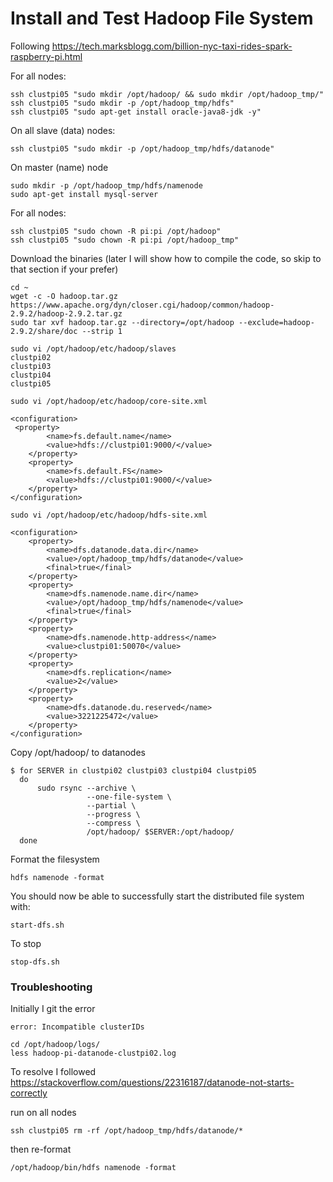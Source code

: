 # Install and Test Hadoop File System

Following https://tech.marksblogg.com/billion-nyc-taxi-rides-spark-raspberry-pi.html


For all nodes:
```
ssh clustpi05 "sudo mkdir /opt/hadoop/ && sudo mkdir /opt/hadoop_tmp/"
ssh clustpi05 "sudo mkdir -p /opt/hadoop_tmp/hdfs"
ssh clustpi05 "sudo apt-get install oracle-java8-jdk -y"
```

On all slave (data) nodes:

    ssh clustpi05 "sudo mkdir -p /opt/hadoop_tmp/hdfs/datanode"

On master (name) node

    sudo mkdir -p /opt/hadoop_tmp/hdfs/namenode
    sudo apt-get install mysql-server

For all nodes:
```
ssh clustpi05 "sudo chown -R pi:pi /opt/hadoop"
ssh clustpi05 "sudo chown -R pi:pi /opt/hadoop_tmp"
```

Download the binaries (later I will show how to compile the code, so skip to that section if your prefer)
```
cd ~
wget -c -O hadoop.tar.gz https://www.apache.org/dyn/closer.cgi/hadoop/common/hadoop-2.9.2/hadoop-2.9.2.tar.gz
sudo tar xvf hadoop.tar.gz --directory=/opt/hadoop --exclude=hadoop-2.9.2/share/doc --strip 1
    
sudo vi /opt/hadoop/etc/hadoop/slaves
clustpi02
clustpi03
clustpi04
clustpi05
```

    sudo vi /opt/hadoop/etc/hadoop/core-site.xml
 
```
<configuration>
 <property>
        <name>fs.default.name</name>
        <value>hdfs://clustpi01:9000/</value>
    </property>
    <property>
        <name>fs.default.FS</name>
        <value>hdfs://clustpi01:9000/</value>
    </property>
</configuration>
```

    sudo vi /opt/hadoop/etc/hadoop/hdfs-site.xml

```
<configuration>
    <property>
        <name>dfs.datanode.data.dir</name>
        <value>/opt/hadoop_tmp/hdfs/datanode</value>
        <final>true</final>
    </property>
    <property>
        <name>dfs.namenode.name.dir</name>
        <value>/opt/hadoop_tmp/hdfs/namenode</value>
        <final>true</final>
    </property>
    <property>
        <name>dfs.namenode.http-address</name>
        <value>clustpi01:50070</value>
    </property>
    <property>
        <name>dfs.replication</name>
        <value>2</value>
    </property>
    <property>
        <name>dfs.datanode.du.reserved</name>
        <value>3221225472</value>
    </property>
</configuration>
```

Copy  /opt/hadoop/ to datanodes
```
$ for SERVER in clustpi02 clustpi03 clustpi04 clustpi05
  do
      sudo rsync --archive \
                 --one-file-system \
                 --partial \
                 --progress \
                 --compress \
                 /opt/hadoop/ $SERVER:/opt/hadoop/
  done
```


Format the filesystem

    hdfs namenode -format


You should now be able to successfully start the distributed file system with:

    start-dfs.sh

To stop

    stop-dfs.sh
    

### Troubleshooting
Initially I git the error 

    error: Incompatible clusterIDs 
    
```
cd /opt/hadoop/logs/
less hadoop-pi-datanode-clustpi02.log
```
    
To resolve I followed  https://stackoverflow.com/questions/22316187/datanode-not-starts-correctly

run on all nodes

    ssh clustpi05 rm -rf /opt/hadoop_tmp/hdfs/datanode/*

then re-format

    /opt/hadoop/bin/hdfs namenode -format

